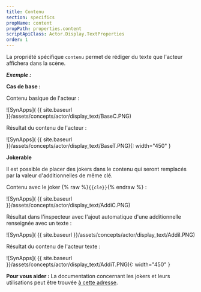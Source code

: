 ```yaml
---
title: Contenu
section: specifics
propName: content
propPath: properties.content
scriptApiClass: Actor.Display.TextProperties
order: 1
---
```

La propriété spécifique `contenu` permet de rédiger du texte que l'acteur affichera dans la scène.


***Exemple :***

**Cas de base :**

Contenu basique de l'acteur :

![SynApps]( {{ site.baseurl }}/assets/concepts/actor/display_text/BaseC.PNG)

Résultat du contenu de l'acteur :

![SynApps]( {{ site.baseurl }}/assets/concepts/actor/display_text/BaseT.PNG){: width="450" }


**Jokerable**

Il est possible de placer des jokers dans le contenu qui seront remplacés par la valeur d'additionnelles de même clé.

Contenu avec le joker {% raw %}`{{cle}}`{% endraw %} :

![SynApps]( {{ site.baseurl }}/assets/concepts/actor/display_text/AddiC.PNG)

Résultat dans l'inspecteur avec l'ajout automatique d'une additionnelle renseignée avec un texte :

![SynApps]( {{ site.baseurl }}/assets/concepts/actor/display_text/AddiI.PNG)

Résultat du contenu de l'acteur texte :

![SynApps]( {{ site.baseurl }}/assets/concepts/actor/display_text/AddiT.PNG){: width="450" }

**Pour vous aider :**
La documentation concernant les jokers et leurs utilisations peut être trouvée [à cette adresse]().
